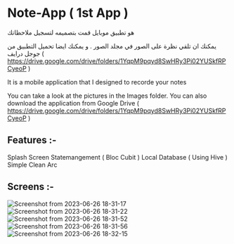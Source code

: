 # Note-App ( 1st App  )

هو تطبيق موبايل قمت بتصميمه لتسجيل ملاحظاتك

يمكنك ان تلقي نظرة على الصور في مجلد الصور .
و يمكنك ايضا تحميل التطبيق من جوجل درايف ( https://drive.google.com/drive/folders/1YqpM9pqyd8SwHRy3Pi02YUSkfRPCyeoP )

It is a mobile application that I designed to recorde your notes

You can take a look at the pictures in the Images folder.
You can also download the application from Google Drive ( https://drive.google.com/drive/folders/1YqpM9pqyd8SwHRy3Pi02YUSkfRPCyeoP )

## Features :-

Splash Screen
Statemangement ( Bloc Cubit )
Local Database ( Using Hive )
Simple Clean Arc


## Screens :-

![Screenshot from 2023-06-26 18-31-17](https://github.com/P-A-NN-D-A/Note-App/assets/107498555/8f3cd61a-34b5-466f-8e9b-a679768b9375)
![Screenshot from 2023-06-26 18-31-22](https://github.com/P-A-NN-D-A/Note-App/assets/107498555/8f60ce5e-5b48-43e8-8840-9db5d9fb552e)
![Screenshot from 2023-06-26 18-31-52](https://github.com/P-A-NN-D-A/Note-App/assets/107498555/462db6f4-d74f-4fa9-841d-0c11e9b7ae0f)
![Screenshot from 2023-06-26 18-31-56](https://github.com/P-A-NN-D-A/Note-App/assets/107498555/a76d74bd-1c71-46f7-9d1a-24557aeb4b3e)
![Screenshot from 2023-06-26 18-32-15](https://github.com/P-A-NN-D-A/Note-App/assets/107498555/4acf2118-a9da-446d-a8f9-d4b11e8813ea)
